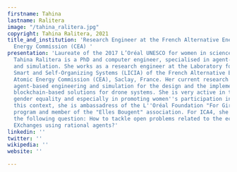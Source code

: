 ```yaml
---
firstname: Tahina
lastname: Ralitera
image: "/tahina_ralitera.jpg"
copyright: Tahina Ralitera, 2021
title_and_institution: 'Research Engineer at the French Alternative Energies and Atomic
  Energy Commission (CEA) '
presentation: 'Laureate of the 2017 L’Oréal UNESCO for women in science French fellowship,
  Tahina Ralitera is a PhD and computer engineer, specialised in agent-based modelling
  and simulation. She works as a research engineer at the Laboratory for Trustworthy,
  Smart and Self-Organizing Systems (LICIA) of the French Alternative Energies and
  Atomic Energy Commission (CEA), Saclay, France. Her current research interests are
  agent-based engineering and simulation for the design and the implementation of
  blockchain-based solutions for drone systems. She is very active in the fight for
  gender equality and especially in promoting women''s participation in science. In
  this context, she is ambassadress of the L''Oréal Foundation "For Girls in Science"
  program and member of the "Elles Bougent" association. For ICA4, she wants to answer
  the following question: How to tackle open problems related to the economy of Decentralised
  EXchanges using rational agents?'
linkedin: ''
twitter: ''
wikipedia: ''
website: ''

---
```

